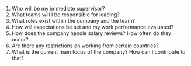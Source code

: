 1. Who will be my immediate supervisor?
2. What teams will I be responsible for leading?
3. What roles exist within the company and the team?
4. How will expectations be set and my work performance evaluated?
5. How does the company handle salary reviews? How often do they occur?
6. Are there any restrictions on working from certain countries?
7. What is the current main focus of the company? How can I contribute to that?
